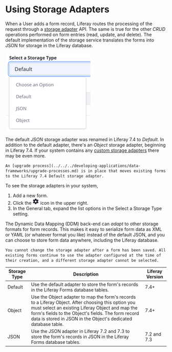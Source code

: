 # Using Storage Adapters

When a User adds a form record, Liferay routes the processing of the request through a [storage adapter](../developer-guide/understanding-form-storage-adapters.md) API. The same is true for the other *CRUD* operations performed on form entries (read, update, and delete). The default implementation of the storage service translates the forms into JSON for storage in the Liferay database.

![The storage adapter for Liferay Forms is configurable.](./using-storage-adapters/images/01.png)

The default _JSON_ storage adapter was renamed in Liferay 7.4 to _Default_. In addition to the default adapter, there's an _Object_ storage adapter, beginning in Liferay 7.4. If your system contains any [custom storage adapters](../developer-guide/writing-a-form-storage-adapter.md) there may be even more.

```{note}
An [upgrade process](../../../developing-applications/data-frameworks/upgrade-processes.md) is in place that moves existing forms to the Liferay 7.4 Default storage adapter.
```

To see the storage adapters in your system,

1. Add a new form.
1. Click the ![Settings](../../../images/icon-settings.png) icon in the upper right.
1. In the General tab, expand the list options in the Select a Storage Type setting.

The Dynamic Data Mapping (DDM) back-end can *adapt* to other storage formats for form records. This makes it easy to serialize form data as XML or YAML (or whatever format you like) instead of the default JSON, and you can choose to store form data anywhere, including the Liferay database.

```{important}
You cannot change the storage adapter after a form has been saved. All existing forms continue to use the adapter configured at the time of their creation, and a different storage adapter cannot be selected.
```

| Storage Type | Description | Liferay Version |
| ------------ | ----------- | --------------- |
| Default      | Use the default adapter to store the form's records in the Liferay Forms database tables. | 7.4+ |
| Object       | Use the Object adapter to map the form's records to a Liferay Object. After choosing this option you must select an existing Liferay Object and map the form's fields to the Object's fields. The form record data is stored in JSON in the Object's dedicated database table. | 7.4+ |
| JSON | Use the JSON adapter in Liferay 7.2 and 7.3 to store the form's records in JSON in the Liferay Forms database tables. | 7.2 and 7.3 |
